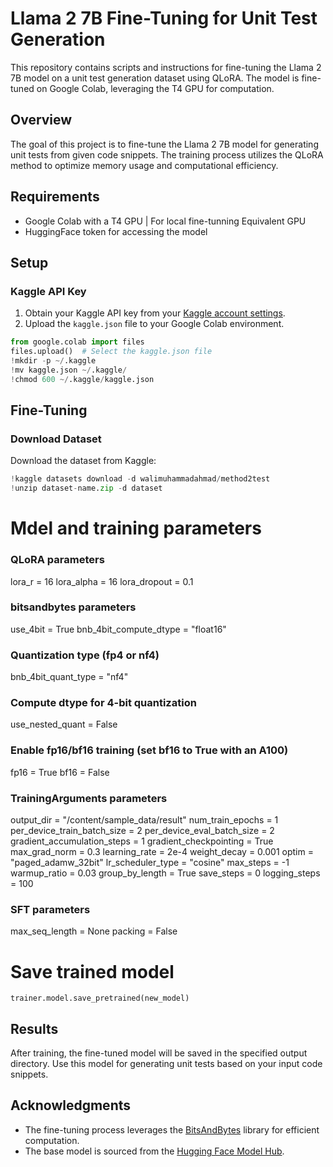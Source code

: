 # Llama 2 7B Fine-Tuning for Unit Test Generation

This repository contains scripts and instructions for fine-tuning the Llama 2 7B model on a unit test generation dataset using QLoRA. The model is fine-tuned on Google Colab, leveraging the T4 GPU for computation.

## Overview

The goal of this project is to fine-tune the Llama 2 7B model for generating unit tests from given code snippets. The training process utilizes the QLoRA method to optimize memory usage and computational efficiency.

## Requirements

- Google Colab with a T4 GPU | For local fine-tunning Equivalent GPU
- HuggingFace token for accessing the model

## Setup

### Kaggle API Key

1. Obtain your Kaggle API key from your [Kaggle account settings](https://www.kaggle.com/account).
2. Upload the `kaggle.json` file to your Google Colab environment.

```python
from google.colab import files
files.upload()  # Select the kaggle.json file
!mkdir -p ~/.kaggle
!mv kaggle.json ~/.kaggle/
!chmod 600 ~/.kaggle/kaggle.json
```

## Fine-Tuning

### Download Dataset

Download the dataset from Kaggle:

```python
!kaggle datasets download -d walimuhammadahmad/method2test
!unzip dataset-name.zip -d dataset
```

# Mdel and training parameters

### QLoRA parameters
lora_r = 16
lora_alpha = 16
lora_dropout = 0.1

### bitsandbytes parameters
use_4bit = True
bnb_4bit_compute_dtype = "float16"

### Quantization type (fp4 or nf4)
bnb_4bit_quant_type = "nf4"

### Compute dtype for 4-bit quantization
use_nested_quant = False

### Enable fp16/bf16 training (set bf16 to True with an A100)
fp16 = True 
bf16 = False

### TrainingArguments parameters
output_dir = "/content/sample_data/result"
num_train_epochs = 1
per_device_train_batch_size = 2
per_device_eval_batch_size = 2
gradient_accumulation_steps = 1
gradient_checkpointing = True
max_grad_norm = 0.3
learning_rate = 2e-4
weight_decay = 0.001
optim = "paged_adamw_32bit"
lr_scheduler_type = "cosine"
max_steps = -1
warmup_ratio = 0.03
group_by_length = True
save_steps = 0
logging_steps = 100

### SFT parameters
max_seq_length = None
packing = False

# Save trained model
```
trainer.model.save_pretrained(new_model)
```

## Results

After training, the fine-tuned model will be saved in the specified output directory. Use this model for generating unit tests based on your input code snippets.

## Acknowledgments

- The fine-tuning process leverages the [BitsAndBytes](https://github.com/TimDettmers/bitsandbytes) library for efficient computation.
- The base model is sourced from the [Hugging Face Model Hub](https://huggingface.co/models).
